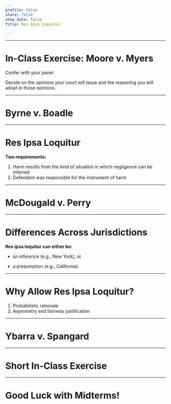 ```yaml
---
profile: false
share: false
show_date: false
Title: Res Ipsa Loquitur

---
```




---

# In-Class Exercise: Moore v. Myers

Confer with your panel.

Decide on the opinions your court will issue and the reasoning you will adopt in those opinions.

---


# Byrne v. Boadle

---

# Res Ipsa Loquitur

**Two requirements:**

1. Harm results from the kind of situation in which negligence can be inferred
2. Defendant was responsible for the instrument of harm

---


# McDougald v. Perry

---

# Differences Across Jurisdictions

**Res ipsa loquitur can either be:**

- an inference (e.g., New York), or

- a presumption (e.g., California).

---

# Why Allow Res Ipsa Loquitur?

1. Probabilistic rationale
2. Asymmetry and fairness justification

---

# Ybarra v. Spangard

---

# Short In-Class Exercise

---

# Good Luck with Midterms!